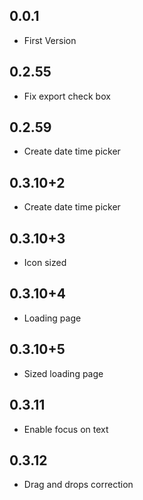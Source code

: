 ## 0.0.1

* First Version

## 0.2.55

* Fix export check box

## 0.2.59

* Create date time picker

## 0.3.10+2

* Create date time picker

## 0.3.10+3

* Icon sized

## 0.3.10+4

* Loading page

## 0.3.10+5

* Sized loading page

## 0.3.11

* Enable focus on text

## 0.3.12

* Drag and drops correction